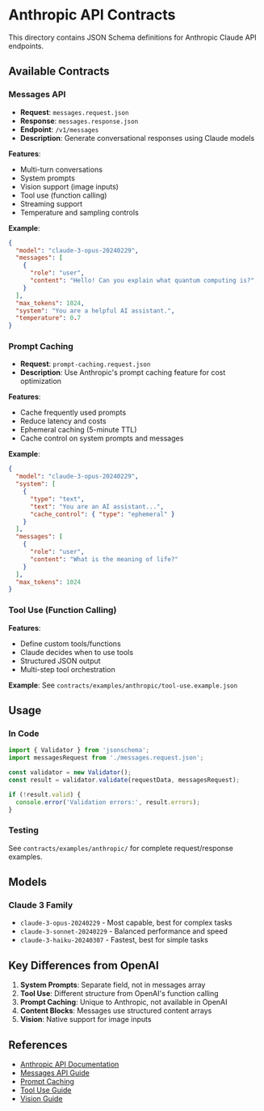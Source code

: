 # Anthropic API Contracts

This directory contains JSON Schema definitions for Anthropic Claude API endpoints.

## Available Contracts

### Messages API
- **Request**: `messages.request.json`
- **Response**: `messages.response.json`
- **Endpoint**: `/v1/messages`
- **Description**: Generate conversational responses using Claude models

**Features**:
- Multi-turn conversations
- System prompts
- Vision support (image inputs)
- Tool use (function calling)
- Streaming support
- Temperature and sampling controls

**Example**:
```json
{
  "model": "claude-3-opus-20240229",
  "messages": [
    {
      "role": "user",
      "content": "Hello! Can you explain what quantum computing is?"
    }
  ],
  "max_tokens": 1024,
  "system": "You are a helpful AI assistant.",
  "temperature": 0.7
}
```

### Prompt Caching
- **Request**: `prompt-caching.request.json`
- **Description**: Use Anthropic's prompt caching feature for cost optimization

**Features**:
- Cache frequently used prompts
- Reduce latency and costs
- Ephemeral caching (5-minute TTL)
- Cache control on system prompts and messages

**Example**:
```json
{
  "model": "claude-3-opus-20240229",
  "system": [
    {
      "type": "text",
      "text": "You are an AI assistant...",
      "cache_control": { "type": "ephemeral" }
    }
  ],
  "messages": [
    {
      "role": "user",
      "content": "What is the meaning of life?"
    }
  ],
  "max_tokens": 1024
}
```

### Tool Use (Function Calling)
**Features**:
- Define custom tools/functions
- Claude decides when to use tools
- Structured JSON output
- Multi-step tool orchestration

**Example**: See `contracts/examples/anthropic/tool-use.example.json`

## Usage

### In Code
```typescript
import { Validator } from 'jsonschema';
import messagesRequest from './messages.request.json';

const validator = new Validator();
const result = validator.validate(requestData, messagesRequest);

if (!result.valid) {
  console.error('Validation errors:', result.errors);
}
```

### Testing
See `contracts/examples/anthropic/` for complete request/response examples.

## Models

### Claude 3 Family
- `claude-3-opus-20240229` - Most capable, best for complex tasks
- `claude-3-sonnet-20240229` - Balanced performance and speed
- `claude-3-haiku-20240307` - Fastest, best for simple tasks

## Key Differences from OpenAI

1. **System Prompts**: Separate field, not in messages array
2. **Tool Use**: Different structure from OpenAI's function calling
3. **Prompt Caching**: Unique to Anthropic, not available in OpenAI
4. **Content Blocks**: Messages use structured content arrays
5. **Vision**: Native support for image inputs

## References

- [Anthropic API Documentation](https://docs.anthropic.com/claude/reference)
- [Messages API Guide](https://docs.anthropic.com/claude/reference/messages_post)
- [Prompt Caching](https://docs.anthropic.com/claude/docs/prompt-caching)
- [Tool Use Guide](https://docs.anthropic.com/claude/docs/tool-use)
- [Vision Guide](https://docs.anthropic.com/claude/docs/vision)
